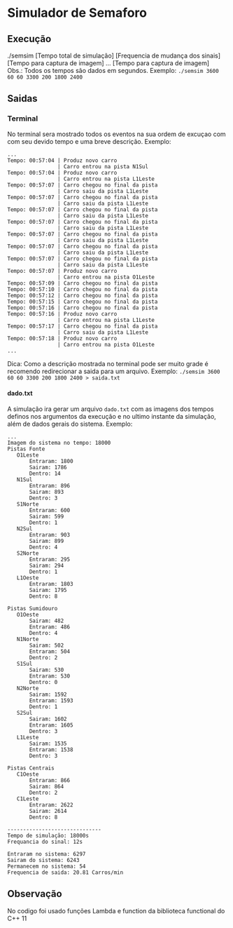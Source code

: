 # Simulador de Semaforo

## Execução
./semsim [Tempo total de simulação] [Frequencia de mudança dos sinais] [Tempo para captura de imagem] ... [Tempo para captura de imagem] <br />
Obs.: Todos os tempos são dados em segundos.
Exemplo: ```./semsim 3600 60 60 3300 200 1800 2400```

## Saidas
### Terminal
No terminal sera mostrado todos os eventos na sua ordem de excuçao com com seu devido tempo e uma breve descrição.
Exemplo:
```
...
Tempo: 00:57:04 | Produz novo carro
                | Carro entrou na pista N1Sul
Tempo: 00:57:04 | Produz novo carro
                | Carro entrou na pista L1Leste
Tempo: 00:57:07 | Carro chegou no final da pista
                | Carro saiu da pista L1Leste
Tempo: 00:57:07 | Carro chegou no final da pista
                | Carro saiu da pista L1Leste
Tempo: 00:57:07 | Carro chegou no final da pista
                | Carro saiu da pista L1Leste
Tempo: 00:57:07 | Carro chegou no final da pista
                | Carro saiu da pista L1Leste
Tempo: 00:57:07 | Carro chegou no final da pista
                | Carro saiu da pista L1Leste
Tempo: 00:57:07 | Carro chegou no final da pista
                | Carro saiu da pista L1Leste
Tempo: 00:57:07 | Carro chegou no final da pista
                | Carro saiu da pista L1Leste
Tempo: 00:57:07 | Produz novo carro
                | Carro entrou na pista O1Leste
Tempo: 00:57:09 | Carro chegou no final da pista
Tempo: 00:57:10 | Carro chegou no final da pista
Tempo: 00:57:12 | Carro chegou no final da pista
Tempo: 00:57:15 | Carro chegou no final da pista
Tempo: 00:57:16 | Carro chegou no final da pista
Tempo: 00:57:16 | Produz novo carro
                | Carro entrou na pista L1Leste
Tempo: 00:57:17 | Carro chegou no final da pista
                | Carro saiu da pista L1Leste
Tempo: 00:57:18 | Produz novo carro
                | Carro entrou na pista O1Leste
...
```
Dica: Como a descrição mostrada no terminal pode ser muito grade é recomendo redirecionar a saida para um arquivo.
Exemplo: ```./semsim 3600 60 60 3300 200 1800 2400 > saida.txt```
#### dado.txt
A simulação ira gerar um arquivo ```dado.txt``` com as imagens dos tempos definos nos argumentos da execução e no ultimo instante
da simulação, além de dados gerais do sistema.
Exemplo:
```
...
Imagem do sistema no tempo: 18000
Pistas Fonte
   O1Leste
       Entraram: 1800
       Sairam: 1786
       Dentro: 14
   N1Sul
       Entraram: 896
       Sairam: 893
       Dentro: 3
   S1Norte
       Entraram: 600
       Sairam: 599
       Dentro: 1
   N2Sul
       Entraram: 903
       Sairam: 899
       Dentro: 4
   S2Norte
       Entraram: 295
       Sairam: 294
       Dentro: 1
   L1Oeste
       Entraram: 1803
       Sairam: 1795
       Dentro: 8

Pistas Sumidouro
   O1Oeste
       Sairam: 482
       Entraram: 486
       Dentro: 4
   N1Norte
       Sairam: 502
       Entraram: 504
       Dentro: 2
   S1Sul
       Sairam: 530
       Entraram: 530
       Dentro: 0
   N2Norte
       Sairam: 1592
       Entraram: 1593
       Dentro: 1
   S2Sul
       Sairam: 1602
       Entraram: 1605
       Dentro: 3
   L1Leste
       Sairam: 1535
       Entraram: 1538
       Dentro: 3

Pistas Centrais
   C1Oeste
       Entraram: 866
       Sairam: 864
       Dentro: 2
   C1Leste
       Entraram: 2622
       Sairam: 2614
       Dentro: 8

------------------------------
Tempo de simulação: 18000s
Frequancia do sinal: 12s

Entraram no sistema: 6297
Sairam do sistema: 6243
Permanecem no sistema: 54
Frequencia de saida: 20.81 Carros/min
```
## Observação
No codigo foi usado funções Lambda e function da biblioteca functional do C++ 11
